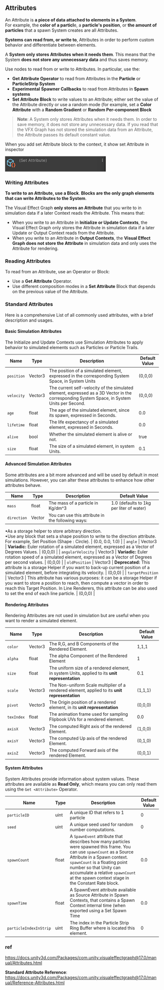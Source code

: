 ## Attributes
An Attribute is **a piece of data attached to elements in a System**. \
For example, the **color of a particl**e, a **particle's position**, or **the amount of particles** that a spawn System creates are all Attributes.

**Systems can read from, or write to**, Attributes in order to perform custom behavior and differentiate between elements.

A **System only stores Attributes when it needs them**. This means that the System **does not store any unnecessary data** and thus saves memory.

Use nodes to read from or write to Attributes. In particular, use the:

-   **Get Attribute Operator** to read from Attributes in the **Particle** or **ParticleStrip System**
-   **Experimental** **Spawner Callbacks** to read from Attributes in **Spawn systems**
-   **Set Attribute Block** to write values to an Attribute; either set the value of the Attribute directly or use a random mode (for example, set a **Color Attribute** with a **Random Gradient** or **Random Per-component Block**

> **Note**: A System only stores Attributes when it needs them. In order to save memory, it does not store any unnecessary data. If you read that the VFX Graph has not stored the simulation data from an Attribute, the Attribute passes its default constant value.

When you add set Attribute block to the context, it show set Attribute in inspector

![](./img/set_attribute.png)


### Writing Attributes

**To write to an Attribute, use a Block**. **Blocks are the only graph elements that can write Attributes to the System**.

The Visual Effect Graph **only stores an Attribute** that you write to in simulation data if a later Context reads the Attribute. This means that:

-   When you write to an Attribute in **Initialize or Update Contexts**, the Visual Effect Graph only stores the Attribute in simulation data if a later Update or Output Context reads from the Attribute.
-   When you write to an Attribute in **Output Contexts**, the **Visual Effect Graph does not store the Attribute** in simulation data and only uses the Attribute for rendering.

### Reading Attributes

To read from an Attribute, use an Operator or Block:

-   Use a **Get Attribute** Operator.
-   Use different composition modes in a **Set Attribute** Block that depends on the previous value of the Attribute.

### Standard Attributes

Here is a comprehensive List of all commonly used attributes, with a brief description and usages.

#### Basic Simulation Attributes

The Initialize and Update Contexts use Simulation Attributes to apply behavior to simulated elements such as Particles or Particle Trails.

| Name | Type | Description | Default Value |
| --- | --- | --- | --- |
| `position` | Vector3 | The position of a simulated element, expressed in the corresponding System Space, in System Units | (0,0,0) |
| `velocity` | Vector3 | The current self-velocity of the simulated element, expressed as a 3D Vector in the corresponding System Space, in System Units per Second. | (0,0,0) |
| `age` | float | The age of the simulated element, since its spawn, expressed in Seconds. | 0.0 |
| `lifetime` | float | The life expectancy of a simulated element, expressed in Seconds. | 0.0 |
| `alive` | bool | Whether the simulated element is alive or not. | true |
| `size` | float | The size of a simulated element, in system Units. | 0.1 |

#### Advanced Simulation Attributes

Some attributes are a bit more advanced and will be used by default in most simulations. However, you can alter these attributes to enhance how other attributes behave.

| Name | Type | Description | Default Value |
| --- | --- | --- | --- |
| `mass` | float | The mass of a particle in Kg/dm^3 | 1.0 (defaults to 1kg per liter of water) |
| `direction` | Vector | You can use this attribute in the following ways:  
•As a storage helper to store arbitrary direction.  
•Use any block that sets a shape position to write to the direction attribute. For example, Set Position (Shape : Circle). | (0.0, 0.0, 1.0) |
| `angle` | Vector3 | **Variadic:** Euler rotation of a simulated element, expressed as a Vector of Degrees Values. | (0,0,0) |
| `angularVelocity` | Vector3 | **Variadic:** Euler rotation speed of a simulated element, expressed as a Vector of Degrees per second values. | (0,0,0) |
| `oldPosition` | Vector3 | **Deprecated:** This attribute is a storage Helper if you want to back-up current position of a simulated element, before integrating its velocity. | (0,0,0) |
| `targetPosition` | Vector3 | This attribute has various purposes: it can be a storage Helper if you want to store a position to reach, then compute a vector in order to reach this Target Position. In Line Renderers, this attribute can be also used to set the end of each line particle. | (0,0,0) |

#### Rendering Attributes

Rendering Attributes are not used in simulation but are useful when you want to render a simulated element.

| Name | Type | Description | Default Value |
| --- | --- | --- | --- |
| `color` | Vector3 | The R,G, and B Components of the Rendered Element. | 1,1,1 |
| `alpha` | float | The alpha Component of the Rendered Element | 1 |
| `size` | float | The uniform size of a rendered element, in system Units, applied to its **unit representation** | 0.1 |
| `scale` | Vector3 | The Non-uniform Scale multiplier of a rendered element, applied to its **unit representation** | (1,1,1) |
| `pivot` | Vector3 | The Origin position of a rendered element, in its **unit representation** | (0,0,0) |
| `texIndex` | float | The animation frame used for sampling Flipbook UVs for a rendered element. | 0.0 |
| `axisX` | Vector3 | The computed Right axis of the rendered Element. | (1,0,0) |
| `axisY` | Vector3 | The computed Up axis of the rendered Element. | (0,1,0) |
| `axisZ` | Vector3 | The computed Forward axis of the rendered Element. | (0,0,1) |


#### System Attributes

System Attributes provide information about system values. These attributes are available as **Read Only**, which means you can only read them using the `Get <Attribute>` Operator.

| Name | Type | Description | Default Value |
| --- | --- | --- | --- |
| `particleID` | uint | A unique ID that refers to 1 particle | 0 |
| `seed` | uint | A unique seed used for random number computations. | 0 |
| `spawnCount` | float | A `SpawnEvent` attribute that describes how many particles were spawned this frame. You can use `spawnCount` as a Source Attribute in a Spawn context. `spawnCount` is a floating point number so that Unity can accumulate a relative `spawnCount` at the spawn context stage in the Constant Rate block. | 0.0 |
| `spawnTime` | float | A SpawnEvent attribute available as Source Attribute in Spawn Contexts, that contains a Spawn Context internal time (when exported using a Set Spawn Time | 0.0 |
| `particleIndexInStrip` | uint | The index in the Particle Strip Ring Buffer where is located this element. | 0 |



### ref

https://docs.unity3d.com/Packages/com.unity.visualeffectgraph@17.0/manual/Attributes.html

**Standard Attribute Reference**: \
https://docs.unity3d.com/Packages/com.unity.visualeffectgraph@17.0/manual/Reference-Attributes.html
